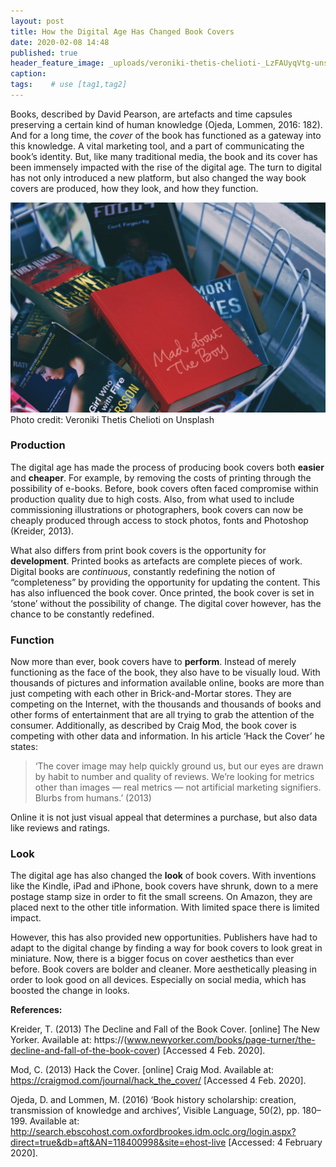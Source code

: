 ```yaml
---
layout: post
title: How the Digital Age Has Changed Book Covers
date: 2020-02-08 14:48
published: true
header_feature_image: _uploads/veroniki-thetis-chelioti-_LzFAUyqVtg-unsplash.jpg
caption:
tags:    # use [tag1,tag2]
---
```


Books, described by David Pearson, are artefacts and time capsules preserving a certain kind of human knowledge (Ojeda, Lommen, 2016: 182). And for a long time, the _cover_ of the book has functioned as a gateway into this knowledge. A vital marketing tool, and a part of communicating the book’s identity. But, like many traditional media, the book and its cover has been immensely impacted with the rise of the digital age. The turn to digital has not only introduced a new platform, but also changed the way book covers are produced, how they look, and how they function.


[![Book covers](/_uploads/veroniki-thetis-chelioti-_LzFAUyqVtg-unsplash.jpg)](/_uploads/veroniki-thetis-chelioti-_LzFAUyqVtg-unsplash.jpg)
Photo credit: Veroniki Thetis Chelioti on Unsplash

### Production

The digital age has made the process of producing book covers both **easier** and **cheaper**. For example, by removing the costs of printing through the possibility of e-books. Before, book covers often faced compromise within production quality due to high costs. Also, from what used to include commissioning illustrations or photographers, book covers can now be cheaply produced through access to stock photos, fonts and Photoshop (Kreider, 2013).

What also differs from print book covers is the opportunity for **development**. Printed books as artefacts are complete pieces of work. Digital books are _continuous_, constantly redefining the notion of “completeness” by providing the opportunity for updating the content. This has also influenced the book cover. Once printed, the book cover is set in ‘stone’ without the possibility of change. The digital cover however, has the chance to be constantly redefined.


### Function

Now more than ever, book covers have to **perform**. Instead of merely functioning as the face of the book, they also have to be visually loud. With thousands of pictures and information available online, books are more than just competing with each other in Brick-and-Mortar stores. They are competing on the Internet, with the thousands and thousands of books and other forms of entertainment that are all trying to grab the attention of the consumer. Additionally, as described by Craig Mod, the book cover is competing with other data and information. In his article ‘Hack the Cover’ he states:

> ‘The cover image may help quickly ground us, but our eyes are drawn by habit to number and quality of reviews. We’re looking for metrics other than images — real metrics — not artificial marketing signifiers. Blurbs from humans.’ (2013)

Online it is not just visual appeal that determines a purchase, but also data like reviews and ratings.

### Look

The digital age has also changed the **look** of book covers. With inventions like the Kindle, iPad and iPhone, book covers have shrunk, down to a mere postage stamp size in order to fit the small screens. On Amazon, they are placed next to the other title information. With limited space there is limited impact.

However, this has also provided new opportunities. Publishers have had to adapt to the digital change by finding a way for book covers to look great in miniature. Now, there is a bigger focus on cover aesthetics than ever before. Book covers are bolder and cleaner. More aesthetically pleasing in order to look good on all devices. Especially on social media, which has boosted the change in looks.



**References:**

Kreider, T. (2013) The Decline and Fall of the Book Cover. [online] The New Yorker. Available at: https://(www.newyorker.com/books/page-turner/the-decline-and-fall-of-the-book-cover)
[Accessed 4 Feb. 2020].

Mod, C. (2013) Hack the Cover. [online] Craig Mod. Available at: https://craigmod.com/journal/hack_the_cover/ [Accessed 4 Feb. 2020].

Ojeda, D. and Lommen, M. (2016) ‘Book history scholarship: creation, transmission of knowledge and archives’, Visible Language, 50(2), pp. 180–199. Available at: http://search.ebscohost.com.oxfordbrookes.idm.oclc.org/login.aspx?direct=true&db=aft&AN=118400998&site=ehost-live [Accessed: 4 February 2020].
